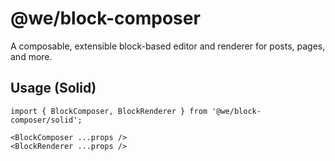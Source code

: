 # @we/block-composer

A composable, extensible block-based editor and renderer for posts, pages, and more.

## Usage (Solid)

```tsx
import { BlockComposer, BlockRenderer } from '@we/block-composer/solid';

<BlockComposer ...props />
<BlockRenderer ...props />
```
